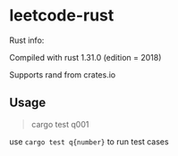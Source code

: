 # leetcode-rust

Rust info:

Compiled with rust 1.31.0 (edition = 2018)

Supports rand from crates.io

## Usage

> cargo test q001

use `cargo test q{number}` to run test cases
